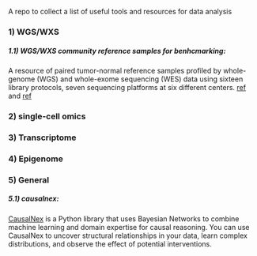 A repo to collect a list of useful tools and resources for data analysis


### 1) WGS/WXS

##### 1.1) WGS/WXS community reference samples for benhcmarking: 
A resource of paired tumor-normal reference samples profiled by  whole-genome (WGS) and whole-exome sequencing (WES) data using sixteen library protocols, seven sequencing platforms at six different centers. [ref](https://www.nature.com/articles/s41597-021-01077-5) and [ref](https://www.nature.com/articles/s41587-021-00993-6)


### 2) single-cell omics

### 3) Transcriptome

### 4) Epigenome

### 5) General

##### 5.1) causalnex: 

[CausalNex](https://causalnex.readthedocs.io/en/latest/01_introduction/01_introduction.html) is a Python library that uses Bayesian Networks to combine machine learning and domain expertise for causal reasoning. You can use CausalNex to uncover structural relationships in your data, learn complex distributions, and observe the effect of potential interventions.
